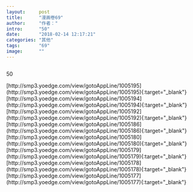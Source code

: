 ```yaml
---
layout:     post
title:      "漫画卷69"
author:     "作者："
intro:      "50"
date:       "2018-02-14 12:17:21"
categories: "其他"
tags:       "69"
image:      ""
---
```

<div style="text-align: center">
<p><img src=""/></p>
</div>
<p class="post-meta">
<span>50</span>
</p>
[http://smp3.yoedge.com/view/gotoAppLine/1005195](http://smp3.yoedge.com/view/gotoAppLine/1005195){:target="_blank"}
[http://smp3.yoedge.com/view/gotoAppLine/1005194](http://smp3.yoedge.com/view/gotoAppLine/1005194){:target="_blank"}
[http://smp3.yoedge.com/view/gotoAppLine/1005192](http://smp3.yoedge.com/view/gotoAppLine/1005192){:target="_blank"}
[http://smp3.yoedge.com/view/gotoAppLine/1005186](http://smp3.yoedge.com/view/gotoAppLine/1005186){:target="_blank"}
[http://smp3.yoedge.com/view/gotoAppLine/1005180](http://smp3.yoedge.com/view/gotoAppLine/1005180){:target="_blank"}
[http://smp3.yoedge.com/view/gotoAppLine/1005179](http://smp3.yoedge.com/view/gotoAppLine/1005179){:target="_blank"}
[http://smp3.yoedge.com/view/gotoAppLine/1005178](http://smp3.yoedge.com/view/gotoAppLine/1005178){:target="_blank"}
[http://smp3.yoedge.com/view/gotoAppLine/1005177](http://smp3.yoedge.com/view/gotoAppLine/1005177){:target="_blank"}


